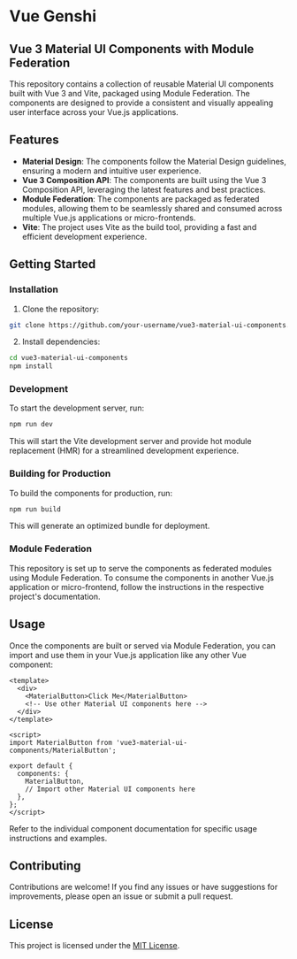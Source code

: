 # Vue Genshi

## Vue 3 Material UI Components with Module Federation

This repository contains a collection of reusable Material UI components built with Vue 3 and Vite, packaged using Module Federation. The components are designed to provide a consistent and visually appealing user interface across your Vue.js applications.

## Features

- **Material Design**: The components follow the Material Design guidelines, ensuring a modern and intuitive user experience.
- **Vue 3 Composition API**: The components are built using the Vue 3 Composition API, leveraging the latest features and best practices.
- **Module Federation**: The components are packaged as federated modules, allowing them to be seamlessly shared and consumed across multiple Vue.js applications or micro-frontends.
- **Vite**: The project uses Vite as the build tool, providing a fast and efficient development experience.

## Getting Started

### Installation

1. Clone the repository:

```bash
git clone https://github.com/your-username/vue3-material-ui-components.git
```

2. Install dependencies:

```bash
cd vue3-material-ui-components
npm install
```

### Development

To start the development server, run:

```bash
npm run dev
```

This will start the Vite development server and provide hot module replacement (HMR) for a streamlined development experience.

### Building for Production

To build the components for production, run:

```bash
npm run build
```

This will generate an optimized bundle for deployment.

### Module Federation

This repository is set up to serve the components as federated modules using Module Federation. To consume the components in another Vue.js application or micro-frontend, follow the instructions in the respective project's documentation.

## Usage

Once the components are built or served via Module Federation, you can import and use them in your Vue.js application like any other Vue component:

```vue
<template>
  <div>
    <MaterialButton>Click Me</MaterialButton>
    <!-- Use other Material UI components here -->
  </div>
</template>

<script>
import MaterialButton from 'vue3-material-ui-components/MaterialButton';

export default {
  components: {
    MaterialButton,
    // Import other Material UI components here
  },
};
</script>
```

Refer to the individual component documentation for specific usage instructions and examples.

## Contributing

Contributions are welcome! If you find any issues or have suggestions for improvements, please open an issue or submit a pull request.

## License

This project is licensed under the [MIT License](LICENSE).
